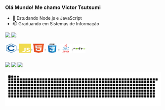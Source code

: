 ### Olá Mundo! Me chamo Victor Tsutsumi

- 🌱 Estudando Node.js e JavaScript
- 📫 Graduando em Sistemas de Informação

 <div>
  <a href="https://github.com/victortsutsumi">
  <img height="180em" src="https://github-readme-stats.vercel.app/api?username=victortsutsumi&show_icons=true&theme=tokyonight&include_all_commits=true&count_private=true"/>
  <img height="180em" src="https://github-readme-stats.vercel.app/api/top-langs/?username=victortsutsumi&layout=compact&langs_count=7&theme=tokyonight"/>
</div>

 <div style="display: inline_block"><br>
   <img align="center" alt="Victor-C" height="30" width="40"
src="https://github.com/devicons/devicon/blob/master/icons/c/c-line.svg">
  <img align="center" alt="Victor-Js" height="30" width="40" src="https://raw.githubusercontent.com/devicons/devicon/master/icons/javascript/javascript-plain.svg">
  <img align="center" alt="Victor-HTML" height="30" width="40" src="https://raw.githubusercontent.com/devicons/devicon/master/icons/html5/html5-original.svg">
   <img align="center" alt="Victor-HTML" height="30" width="40" 
src="https://github.com/devicons/devicon/blob/master/icons/css3/css3-original-wordmark.svg">
   <img align="center" alt="Victor-Java" height="30" width="40"
src="https://github.com/devicons/devicon/blob/master/icons/java/java-original-wordmark.svg">
   <img align="center" alt="Victor-Node" height="30" width="40"
src="https://github.com/devicons/devicon/blob/master/icons/nodejs/nodejs-original-wordmark.svg">
</div>
  
  ##
  
  <div> 
  <a href="https://www.youtube.com/channel/UCkbRKYspofsJ24cxXYAJ4qQ" target="_blank"><img src="https://img.shields.io/badge/YouTube-FF0000?style=for-the-badge&logo=youtube&logoColor=white" target="_blank"></a>
  <a href = "mailto:victoragtsutsumi@gmail.com"><img src="https://img.shields.io/badge/-Gmail-%23333?style=for-the-badge&logo=gmail&logoColor=white" target="_blank"></a>
  <a href="https://www.linkedin.com/in/victor-tsutsumi-2b7176219/" target="_blank"><img src="https://img.shields.io/badge/-LinkedIn-%230077B5?style=for-the-badge&logo=linkedin&logoColor=white" target="_blank"></a> 
 
   ![Snake animation](https://github.com/victortsutsumi/victortsutsumi/blob/output/github-contribution-grid-snake.svg)
    
</div>

